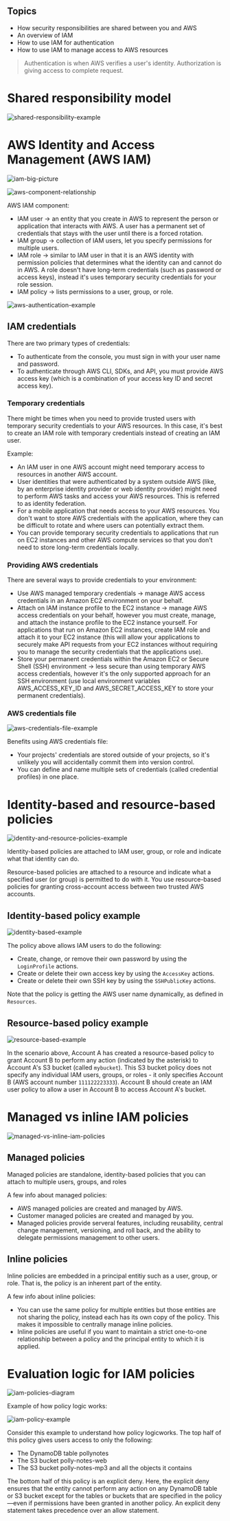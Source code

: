 ## Topics

- How security responsibilities are shared between you and AWS
- An overview of IAM
- How to use IAM for authentication
- How to use IAM to manage access to AWS resources

> Authentication is when AWS verifies a user's identity.
> Authorization is giving access to complete request.

# Shared responsibility model

![shared-responsibility-example](../../images/aws-developing/aws-shared-responsibility-example.png)

# AWS Identity and Access Management (AWS IAM)

![iam-big-picture](../../images/aws-developing/aws-iam-big-picture.png)

![aws-component-relationship](../../images/aws-developing/aws-iam-diagram.png)

AWS IAM component:
- IAM user -> an entity that you create in AWS to represent the person or application that interacts with AWS. A user has a permanent set of credentials that stays with the user until there is a forced rotation.
- IAM group -> collection of IAM users, let you specify permissions for multiple users.
- IAM role -> similar to IAM user in that it is an AWS identity with permission policies that determines what the identity can and cannot do in AWS. A role doesn't have long-term credentials (such as password or access keys), instead it's uses temporary security credentials for your role session.
- IAM policy -> lists permissions to a user, group, or role.

![aws-authentication-example](../../images/aws-developing/aws-authentication-example.png)

## IAM credentials

There are two primary types of credentials:
- To authenticate from the console, you must sign in with your user name and password.
- To authenticate through AWS CLI, SDKs, and API, you must provide AWS access key (which is a combination of your access key ID and secret access key).

### Temporary credentials

There might be times when you need to provide trusted users with temporary security credentials to your AWS resources. In this case, it's best to create an IAM role with temporary credentials instead of creating an IAM user.

Example:
- An IAM user in one AWS account might need temporary access to resources in another AWS account.
- User identities that were authenticated by a system outside AWS (like, by an enterprise identity provider or web identity provider) might need to perform AWS tasks and access your AWS resources. This is referred to as identity federation.
- For a mobile application that needs access to your AWS resources. You don't want to store AWS credentials with the application, where they can be difficult to rotate and where users can potentially extract them.
- You can provide temporary security credentials to applications that run on EC2 instances and other AWS compute services so that you don't need to store long-term credentials locally.

### Providing AWS credentials

There are several ways to provide credentials to your environment:
- Use AWS managed temporary credentials -> manage AWS access credentials in an Amazon EC2 environment on your behalf.
- Attach on IAM instance profile to the EC2 instance -> manage AWS access credentials on your behalf, however you must create, manage, and attach the instance profile to the EC2 instance yourself. For applications that run on Amazon EC2 instances, create IAM role and attach it to your EC2 instance (this will allow your applications to securely make API requests from your EC2 instances without requiring you to manage the security credentials that the applications use).
- Store your permanent credentials within the Amazon EC2 or Secure Shell (SSH) environment -> less secure than using temporary AWS access credentials, however it's the only supported approach for an SSH environment (use local environment variables AWS_ACCESS_KEY_ID and AWS_SECRET_ACCESS_KEY to store your permanent credentials).

### AWS credentials file

![aws-credentials-file-example](../../images/aws-developing/aws-credentials-file.png)

Benefits using AWS credentials file:
- Your projects' credentials are stored outside of your projects, so it's unlikely you will accidentally commit them into version control.
- You can define and name multiple sets of credentials (called credential profiles) in one place.

# Identity-based and resource-based policies

![identity-and-resource-policies-example](../../images/aws-developing/aws-identity-resource-policies.png)

Identity-based policies are attached to IAM user, group, or role and indicate what that identity can do.

Resource-based policies are attached to a resource and indicate what a specified user (or group) is permitted to do with it. You use resource-based policies for granting cross-account access between two trusted AWS accounts.

## Identity-based policy example

![identity-based-example](../../images/aws-developing/aws-identity-policy-example.png)

The policy above allows IAM users to do the following:
- Create, change, or remove their own password by using the `LoginProfile` actions.
- Create or delete their own access key by using the `AccessKey` actions.
- Create or delete their own SSH key by using the `SSHPublicKey` actions.

Note that the policy is getting the AWS user name dynamically, as defined in `Resources`.

## Resource-based policy example

![resource-based-example](../../images/aws-developing/aws-resource-based-example.png)

In the scenario above, Account A has created a resource-based policy to grant Account B to perform any action (indicated by the asterisk) to Account A's S3 bucket (called `mybucket`). This S3 bucket policy does not specify any individual IAM users, groups, or roles - it only specifies Account B (AWS account number `111122223333`). Account B should create an IAM user policy to allow a user in Account B to access Account A's bucket.

# Managed vs inline IAM policies

![managed-vs-inline-iam-policies](../../images/aws-developing/aws-managed-vs-inline-policies.png)

## Managed policies

Managed policies are standalone, identity-based policies that you can attach to multiple users, groups, and roles

A few info about managed policies:
- AWS managed policies are created and managed by AWS.
- Customer managed policies are created and managed by you.
- Managed policies provide serveral features, including reusability, central change management, versioning, and roll back, and the ability to delegate permissions management to other users.

## Inline policies

Inline policies are embedded in a principal entitiy such as a user, group, or role. That is, the policy is an inherent part of the entity.

A few info about inline policies:
- You can use the same policy for multiple entities but those entities are not sharing the policy, instead each has its own copy of the policy. This makes it impossible to centrally manage inline policies.
- Inline policies are useful if you want to maintain a strict one-to-one relationship between a policy and the principal entity to which it is applied.

# Evaluation logic for IAM policies

![iam-policies-diagram](../../images/aws-developing/aws-iam-policies-diagram.png)

Example of how policy logic works:

![iam-policy-example](../../images/aws-developing/aws-iam-policy-example.png)

Consider this example to understand how policy logicworks. The top half of this policy gives users access to only the following:
- The DynamoDB table pollynotes
- The S3 bucket polly-notes-web
- The S3 bucket polly-notes-mp3 and all the objects it contains

The bottom half of this policy is an explicit deny. Here, the explicit deny ensures that the entity cannot perform any action on any DynamoDB table or S3 bucket except for the tables or buckets that are specified in the policy—even if permissions have been granted in another policy. An explicit deny statement takes precedence over an allow statement.
